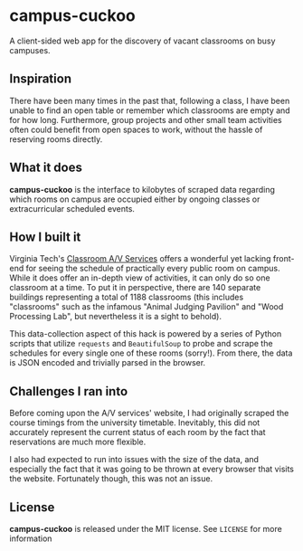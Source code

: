# campus-cuckoo

A client-sided web app for the discovery of vacant classrooms on busy campuses.

## Inspiration

There have been many times in the past that, following a class, I have been
unable to find an open table or remember which classrooms are empty and for how
long. Furthermore, group projects and other small team activities often could
benefit from open spaces to work, without the hassle of reserving rooms
directly.

## What it does

**campus-cuckoo** is the interface to kilobytes of scraped data regarding which
rooms on campus are occupied either by ongoing classes or extracurricular
scheduled events.

## How I built it

Virginia Tech's [Classroom A/V Services][av] offers a wonderful yet lacking
front-end for seeing the schedule of practically every public room on campus.
While it does offer an in-depth view of activities, it can only do so one
classroom at a time. To put it in perspective, there are 140 separate buildings
representing a total of 1188 classrooms (this includes "classrooms" such as the
infamous "Animal Judging Pavilion" and "Wood Processing Lab", but nevertheless
it is a sight to behold).

[av]: http://info.classroomav.vt.edu/RoomSchedule.aspx

This data-collection aspect of this hack is powered by a series of Python
scripts that utilize `requests` and `BeautifulSoup` to probe and scrape the
schedules for every single one of these rooms (sorry!). From there, the data is
JSON encoded and trivially parsed in the browser.

## Challenges I ran into

Before coming upon the A/V services' website, I had originally scraped the
course timings from the university timetable. Inevitably, this did not
accurately represent the current status of each room by the fact that
reservations are much more flexible.

I also had expected to run into issues with the size of the data, and
especially the fact that it was going to be thrown at every browser that visits
the website. Fortunately though, this was not an issue.

## License

**campus-cuckoo** is released under the MIT license. See `LICENSE` for more
information
